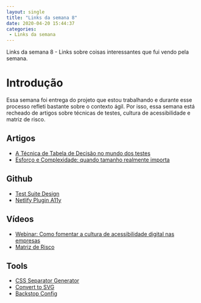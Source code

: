 ```yaml
---
layout: single
title: "Links da semana 8"
date: 2020-04-20 15:44:37
categories:
 - Links da semana
---
```


Links da semana 8 - Links sobre coisas interessantes que fui vendo pela semana.

# Introdução

Essa semana foi entrega do projeto que estou trabalhando e durante esse processo refleti bastante sobre o contexto ágil. Por isso, essa semana está recheado de artigos sobre técnicas de testes, cultura de acessibilidade e matriz de risco.


## Artigos

* [A Técnica de Tabela de Decisão no mundo dos testes](https://medium.com/@redesvanessa/a-t%C3%A9cnica-de-tabela-de-decis%C3%A3o-no-mundo-dos-testes-29d3a332473c)
* [Esforço e Complexidade: quando tamanho realmente importa](https://agilemomentum.wordpress.com/2018/02/18/esforco-e-complexidade-quando-tamanho-realmente-importa/)

## Github

* [Test Suite Design](https://github.com/ahunsberger/TestSuiteDesign)
* [Netlify Plugin A11y](https://github.com/sw-yx/netlify-plugin-a11y)

## Vídeos

* [Webinar: Como fomentar a cultura de acessibilidade digital nas empresas](https://www.youtube.com/watch?v=rXPyvbgZOeE)
* [Matriz de Risco](https://www.youtube.com/watch?v=BoXoq72cDdI&feature=youtu.be)

## Tools

* [CSS Separator Generator](https://wweb.dev/resources/css-separator-generator)
* [Convert to SVG](https://convert2svg.com/)
* [Backstop Config](https://github.com/wlsf82/backstop-config)
